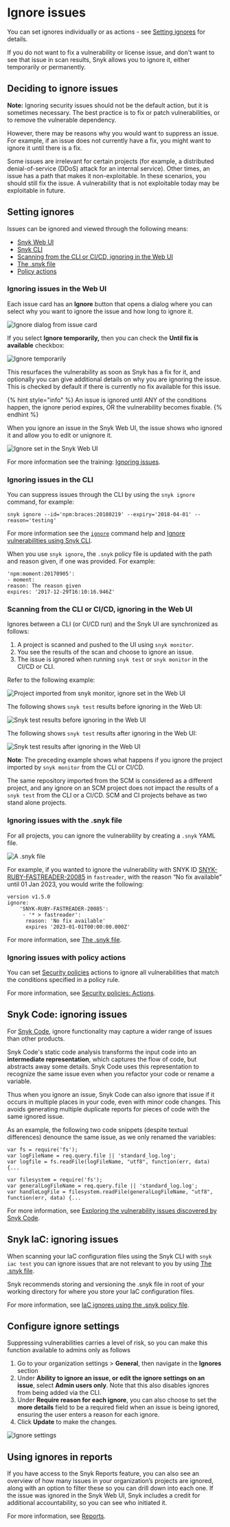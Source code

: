 # Ignore issues

You can set ignores individually or as actions - see [Setting ignores](ignore-issues.md#setting-ignores) for details.

If you do not want to fix a vulnerability or license issue, and don't want to see that issue in scan results, Snyk allows you to ignore it, either temporarily or permanently.

## Deciding to ignore issues

**Note:** Ignoring security issues should not be the default action, but it is sometimes necessary. The best practice is to fix or patch vulnerabilities, or to remove the vulnerable dependency.

However, there may be reasons why you would want to suppress an issue. For example, if an issue does not currently have a fix, you might want to ignore it until there is a fix.

Some issues are irrelevant for certain projects (for example, a distributed denial-of-service (DDoS) attack for an internal service). Other times, an issue has a path that makes it non-exploitable. In these scenarios, you should still fix the issue. A vulnerability that is not exploitable today may be exploitable in future.

## Setting ignores

Issues can be ignored and viewed through the following means:

* [Snyk Web UI](ignore-issues.md#ignoring-issues-in-the-web-ui)
* [Snyk CLI](ignore-issues.md#ignoring-issues-in-the-cli)
* [Scanning from the CLI or CI/CD, ignoring in the Web UI](ignore-issues.md#scanning-from-the-cli-or-ci-cd-ignoring-in-the-ui)
* [The .snyk file](ignore-issues.md#ignoring-issues-with-the-.snyk-file)
* [Policy actions](ignore-issues.md#ignoring-issues-with-policy-actions)

### Ignoring issues in the Web UI

Each issue card has an **Ignore** button that opens a dialog where you can select why you want to ignore the issue and how long to ignore it.

![Ignore dialog from issue card](../../../.gitbook/assets/ignore-vulnerability-ui-updated.png)

If you select **Ignore temporarily,** then you can check the **Until fix is available** checkbox:

![Ignore temporarily](<../../../.gitbook/assets/image (19) (1) (1) (1) (1) (1).png>)

This resurfaces the vulnerability as soon as Snyk has a fix for it, and optionally you can give additional details on why you are ignoring the issue. This is checked by default if there is currently no fix available for this issue.

{% hint style="info" %}
An issue is ignored until ANY of the conditions happen, the ignore period expires, OR the vulnerability becomes fixable.
{% endhint %}

When you ignore an issue in the Snyk Web UI, the issue shows who ignored it and allow you to edit or unignore it.

![Ignore set in the Snyk Web UI](<../../../.gitbook/assets/image (14) (1) (1) (1) (1) (1) (1).png>)

For more information see the training: [Ignoring issues](https://training.snyk.io/courses/ignore-strategies).

### Ignoring issues in the CLI

You can suppress issues through the CLI by using the `snyk ignore` command, for example:

`snyk ignore --id='npm:braces:20180219' --expiry='2018-04-01' --reason='testing'`

For more information see the [`ignore`](../../../snyk-cli/commands/ignore.md) command help and [Ignore vulnerabilities using Snyk CLI](../../../snyk-cli/test-for-vulnerabilities/ignore-vulnerabilities-using-snyk-cli.md).

When you use `snyk ignore`**,** the `.snyk` policy file is updated with the path and reason given, if one was provided. For example:

```
'npm:moment:20170905':
- moment:
reason: The reason given
expires: '2017-12-29T16:10:16.946Z'
```

### Scanning from the CLI or CI/CD, ignoring in the Web UI

Ignores between a CLI (or CI/CD run) and the Snyk UI are synchronized as follows:

1. A project is scanned and pushed to the UI using `snyk monitor`.
2. You see the results of the scan and choose to ignore an issue.
3. The issue is ignored when running `snyk test` or `snyk monitor` in the CI/CD or CLI.

Refer to the following example:

![Project imported from snyk monitor, ignore set in the Web UI](../../../.gitbook/assets/ignore-vulnerability-snyk-monitor-updated.png)

The following shows `snyk test` results before ignoring in the Web UI:

![Snyk test results before ignoring in the Web UI](<../../../.gitbook/assets/image (18) (1) (1) (1) (1) (1).png>)

The following shows `snyk test` results after ignoring in the Web UI:

![Snyk test results after ignoring in the Web UI](<../../../.gitbook/assets/image (20) (1) (1) (1) (1) (1) (1).png>)

**Note**: The preceding example shows what happens if you ignore the project imported by `snyk monitor` from the CLI or CI/CD.

The same repository imported from the SCM is considered as a different project, and any ignore on an SCM project does not impact the results of a `snyk test` from the CLI or a CI/CD. SCM and CI projects behave as two stand alone projects.

### Ignoring issues with the .snyk file

For all projects, you can ignore the vulnerability by creating a `.snyk` YAML file.

![A .snyk file](../../../.gitbook/assets/screen+shot+2017-05-10+at+11.16.57+am.png)

For example, if you wanted to ignore the vulnerability with SNYK ID [SNYK-RUBY-FASTREADER-20085](https://snyk.io/vuln/SNYK-RUBY-FASTREADER-20085) in `fastreader`, with the reason “No fix available” until 01 Jan 2023, you would write the following:

```
version v1.5.0
ignore:
    'SNYK-RUBY-FASTREADER-20085':
     - '* > fastreader':
      reason: 'No fix available'
      expires '2023-01-01T00:00:00.000Z'
```

For more information, see [The .snyk file](https://docs.snyk.io/fixing-and-prioritizing-issues/policies/the-.snyk-file).

### Ignoring issues with policy actions

You can set [Security policies](https://docs.snyk.io/fixing-and-prioritizing-issues/security-policies) actions to ignore all vulnerabilities that match the conditions specified in a policy rule.

For more information, see [Security policies: Actions](https://docs.snyk.io/fixing-and-prioritizing-issues/security-policies/security-policies-actions).

## Snyk Code: ignoring issues

For [Snyk Code](https://docs.snyk.io/snyk-code), ignore functionality may capture a wider range of issues than other products.

Snyk Code's static code analysis transforms the input code into an **intermediate representation**, which captures the flow of code, but abstracts away some details. Snyk Code uses this representation to recognize the same issue even when you refactor your code or rename a variable.

Thus when you ignore an issue, Snyk Code can also ignore that issue if it occurs in multiple places in your code, even with minor code changes. This avoids generating multiple duplicate reports for pieces of code with the same ignored issue.

As an example, the following two code snippets (despite textual differences) denounce the same issue, as we only renamed the variables:

```
var fs = require('fs');
var logFileName = req.query.file || 'standard_log.log';
var logfile = fs.readFile(logFileName, "utf8", function(err, data) {...
```

```
var filesystem = require('fs');
var generalLogFileName = req.query.file || 'standard_log.log'; 
var handleLogFile = filesystem.readFile(generalLogFileName, "utf8", function(err, data) {...
```

For more information, see [Exploring the vulnerability issues discovered by Snyk Code](https://docs.snyk.io/products/snyk-code/exploring-and-working-with-the-snyk-code-results/exploring-the-vulnerability-issues-discovered-by-snyk-code).

## Snyk IaC: ignoring issues

When scanning your IaC configuration files using the Snyk CLI with `snyk iac test` you can ignore issues that are not relevant to you by using [The .snyk file](../../../snyk-cli/test-for-vulnerabilities/the-.snyk-file.md).

Snyk recommends storing and versioning the .snyk file in root of your working directory for where you store your IaC configuration files.

For more information, see [IaC ignores using the .snyk policy file](../../../products/snyk-infrastructure-as-code/snyk-cli-for-infrastructure-as-code/iac-ignores-using-the-.snyk-policy-file.md).

## Configure ignore settings

Suppressing vulnerabilities carries a level of risk, so you can make this function available to admins only as follows

1. Go to your organization settings > **General**, then navigate in the **Ignores** section
2. Under **Ability to ignore an issue, or edit the ignore settings on an issue**, select **Admin users only**. Note that this also disables ignores from being added via the CLI.
3. Under **Require reason for each ignore**, you can also choose to set the **more details** field to be a required field when an issue is being ignored, ensuring the user enters a reason for each ignore.
4. Click **Update** to make the changes.

![Ignore settings](<../../../.gitbook/assets/Screenshot 2021-12-07 at 11.25.49.png>)

## Using ignores in reports

If you have access to the Snyk Reports feature, you can also see an overview of how many issues in your organization’s projects are ignored, along with an option to filter these so you can drill down into each one. If the issue was ignored in the Snyk Web UI, Snyk includes a credit for additional accountability, so you can see who initiated it.

For more information, see [Reports](../../snyk-reports/).
